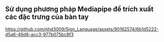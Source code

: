 ## Sử dụng phương pháp Mediapipe để trích xuất các đặc trưng của bàn tay
https://github.com/nhd3009/Sign_Language/assets/90162574/6b1d5222-d5a6-46d6-acc3-977b075bc8f3
